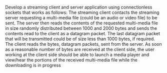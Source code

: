 Develop a streaming client and server application using connectionless sockets that works as
follows: The streaming client contacts the streaming server requesting a multi-media file
(could be an audio or video file) to be sent. The server then reads the contents of the
requested multi-media file in size randomly distributed between 1000 and 2000 bytes and
sends the contents read to the client as a datagram packet. The last datagram packet that will
be transmitted could be of size less than 1000 bytes, if required. The client reads the bytes,
datagram packets, sent from the server. As soon as a reasonable number of bytes are received
at the client side, the user working at the client side should be able to launch a media player
and view/hear the portions of the received multi-media file while the downloading is in
progress
